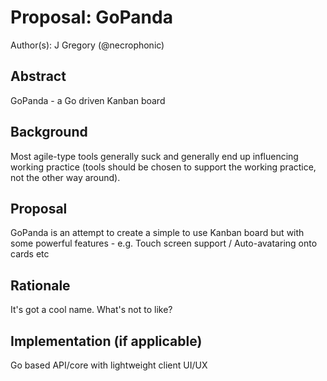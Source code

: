 # Proposal: GoPanda

Author(s): J Gregory (@necrophonic)

## Abstract

GoPanda - a Go driven Kanban board

## Background

Most agile-type tools generally suck and generally end up influencing working practice (tools should be chosen to support the working practice, not the other way around).

## Proposal

GoPanda is an attempt to create a simple to use Kanban board but with some powerful features - e.g. Touch screen support / Auto-avataring onto cards etc

## Rationale

It's got a cool name. What's not to like?

## Implementation (if applicable)

Go based API/core with lightweight client UI/UX
